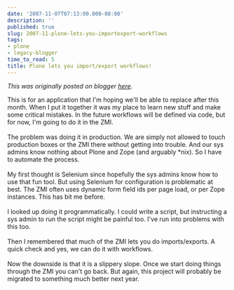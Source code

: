 ```yaml
---
date: '2007-11-07T07:13:00.000-08:00'
description: ''
published: true
slug: 2007-11-plone-lets-you-importexport-workflows
tags:
- plone
- legacy-blogger
time_to_read: 5
title: Plone lets you import/export workflows!
---
```


*This was originally posted on blogger [here](https://pydanny.blogspot.com/2007/11/plone-lets-you-importexport-workflows.html)*.

This is for an application that I'm hoping we'll be able to replace after this month.  When I put it together it was my place to learn new stuff and make some critical mistakes.  In the future workflows will be defined via code, but for now, I'm going to do it in the ZMI.<br /><br />The problem was doing it in production.  We are simply not allowed to touch production boxes or the ZMI there without getting into trouble.  And our sys admins know nothing about Plone and Zope (and arguably *nix).  So I have to automate the process.<br /><br />My first thought is Selenium since hopefully the sys admins know how to use that fun tool.  But using Selenium for configuration is problematic at best.  The ZMI often uses dynamic form field ids per page load, or per Zope instances.  This has bit me before.<br /><br />I looked up doing it programmatically.  I could write a script, but instructing a sys admin to run the script might be painful too.  I've run into problems with this too.<br /><br />Then I remembered that much of the ZMI lets you do imports/exports.  A quick check and yes, we can do it with workflows.<br /><br />Now the downside is that it is a slippery slope.  Once we start doing things through the ZMI you can't go back.  But again, this project will probably be migrated to something much better next year.